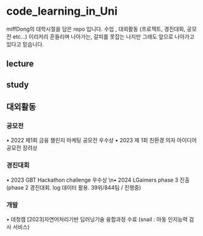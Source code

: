 # code_learning_in_Uni

miffDong의 대학시절을 담은 repo 입니다.
수업 , 대외활동 (프로젝트, 경진대회, 공모전 etc...)
이리저리 흔들리며 나아가는, 갈피를 못잡는 나지만
그래도 앞으로 나아가고 있다고 믿습니다.


## lecture


## study


## 대외활동
### 공모전
• 2022 제1회 금융 챌린지 마케팅 공모전 우수상
• 2023 제 1회 친환경 의자 아이디어 공모전 장려상

### 경진대회
• 2023 GBT Hackathon challenge 우수상
\n• 2024 LGaimers phase 3 진출 (phase 2 경진대회. log 데이터 활용. 39위/844팀 / 진행중) 

### 개발
• 데청캠 [2023]자연어처리기반 딥러닝기술 융합과정 수료 (snail : 아동 인지능력 검사 서비스)
   

